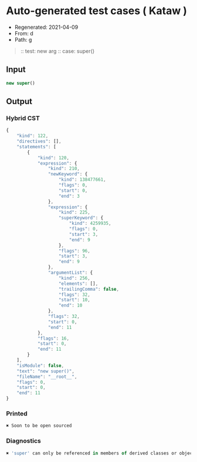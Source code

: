 # Auto-generated test cases ( Kataw )
- Regenerated: 2021-04-09
- From: d
- Path: g
> :: test: new arg
> :: case: super()
## Input

`````js
new super()
`````

## Output

### Hybrid CST

```javascript
{
    "kind": 122,
    "directives": [],
    "statements": [
        {
            "kind": 120,
            "expression": {
                "kind": 210,
                "newKeyword": {
                    "kind": 138477661,
                    "flags": 0,
                    "start": 0,
                    "end": 3
                },
                "expression": {
                    "kind": 225,
                    "superKeyword": {
                        "kind": 4259935,
                        "flags": 0,
                        "start": 3,
                        "end": 9
                    },
                    "flags": 96,
                    "start": 3,
                    "end": 9
                },
                "argumentList": {
                    "kind": 256,
                    "elements": [],
                    "trailingComma": false,
                    "flags": 32,
                    "start": 10,
                    "end": 10
                },
                "flags": 32,
                "start": 0,
                "end": 11
            },
            "flags": 16,
            "start": 0,
            "end": 11
        }
    ],
    "isModule": false,
    "text": "new super()",
    "fileName": "__root__",
    "flags": 0,
    "start": 0,
    "end": 11
}
```

### Printed

```javascript
✖ Soon to be open sourced
```

### Diagnostics

```javascript
✖ 'super' can only be referenced in members of derived classes or object literal expressions - start: 9, end: 10

```


